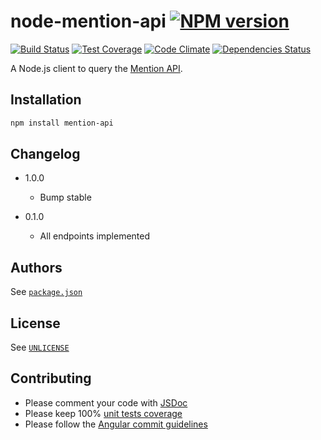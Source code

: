 # node-mention-api [![NPM version][npm-img]][npm]

[![Build Status][travis-img]][travis]
[![Test Coverage][codeclimate-coverage-img]][codeclimate]
[![Code Climate][codeclimate-gpa-img]][codeclimate]
[![Dependencies Status][daviddm-dep-img]][daviddm-dep]

A Node.js client to query the [Mention API][mention-api].

## Installation

```bash
npm install mention-api
```

## Changelog

- 1.0.0
  * Bump stable

- 0.1.0
  * All endpoints implemented

## Authors

See [`package.json`](./package.json)

## License

See [`UNLICENSE`](./UNLICENSE)

## Contributing

- Please comment your code with [JSDoc][jsdoc]
- Please keep 100% [unit tests coverage](./test/unit)
- Please follow the [Angular commit guidelines][angular-commit-guidelines]

[npm]: https://www.npmjs.org/package/mention-api
[travis]: https://travis-ci.org/captaindash/node-mention-api
[codeclimate]: https://codeclimate.com/github/captaindash/node-mention-api
[daviddm-dep]: https://david-dm.org/captaindash/node-mention-api

[npm-img]: http://img.shields.io/npm/v/mention-api.svg?style=flat
[travis-img]: http://img.shields.io/travis/captaindash/node-mention-api/master.svg?style=flat
[codeclimate-coverage-img]: http://img.shields.io/codeclimate/coverage/github/captaindash/node-mention-api.svg?style=flat
[codeclimate-gpa-img]: http://img.shields.io/codeclimate/github/captaindash/node-mention-api.svg?style=flat
[daviddm-dep-img]: http://img.shields.io/david/captaindash/node-mention-api.svg?style=flat

[angular-commit-guidelines]: https://github.com/angular/angular.js/blob/master/CONTRIBUTING.md#commit
[jsdoc]: http://usejsdoc.org/
[mention-api]: https://dev.mention.com
